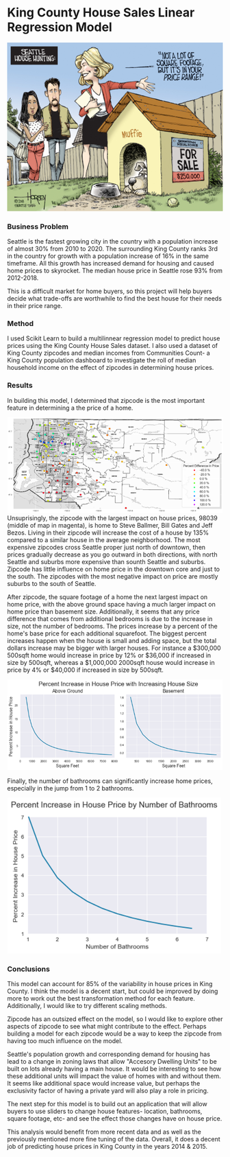 # King County House Sales Linear Regression Model

![editorial cartoon of couple house hunting in seattle looking at the affordable dog house, by David Horsey in the Seattle Times](/images/Dog-house.jpg)

### Business Problem

Seattle is the fastest growing city in the country with a population increase of almost 30% from 2010 to 2020. The surrounding King County ranks 3rd in the country for growth with a population increase of 16% in the same timeframe. All this growth has increased demand for housing and caused home prices to skyrocket. The median house price in Seattle rose 93% from 2012-2018.

This is a difficult market for home buyers, so this project will help buyers decide what trade-offs are worthwhile to find the best house for their needs in their price range.

### Method

I used Scikit Learn to build a multilinnear regression model to predict house prices using the King County House Sales dataset. I also used a dataset of King County zipcodes and median incomes from Communities Count- a King County population dashboard to investigate the roll of median household income on the effect of zipcodes in determining house prices.

### Results

In building this model, I determined that zipcode is the most important feature in determining a the price of a home. 

![map of King County zipcodes with percent increase in price for each](/images/zipcode_effect.png)
Unsuprisingly, the zipcode with the largest impact on house prices, 98039 (middle of map in magenta), is home to Steve Ballmer, Bill Gates and Jeff Bezos. Living in their zipcode will increase the cost of a house by 135% compared to a similar house in the average neighborhood. The most expensive zipcodes cross Seattle proper just north of downtown, then prices gradually decrease as you go outward in both directions, with north Seattle and suburbs more expensive than sounth Seattle and suburbs. Zipcode has little influence on home price in the downtown core and just to the south. The zipcodes with the most negative impact on price are mostly suburbs to the south of Seattle.

After zipcode, the square footage of a home the next largest impact on home price, with the above ground space having a much larger impact on home price than basement size. Additionally, it seems that any price difference that comes from additional bedrooms is due to the increase in size, not the number of bedrooms. The prices increase by a percent of the home's base price for each additional squarefoot. The biggest percent increases happen when the house is small and adding space, but the total dollars increase may be bigger with larger houses. For instance a \$300,000 500sqft home would increase in price by 12% or \$36,000 if increased in size by 500sqft, whereas a \$1,000,000 2000sqft house would increase in price by 4% or \$40,000 if increased in size by 500sqft.

<img src="images/increasebysqft.png" alt="graph of change in house price with increasing house size" width="1000"/>

Finally, the number of bathrooms can significantly increase home prices, especially in the jump from 1 to 2 bathrooms.

<img src="images/increasebybathroom.png" alt="graph of change in house price with more bathrooms" width="500"/>

### Conclusions

This model can account for 85% of the variability in house prices in King County. I think the model is a decent start, but could be improved by doing more to work out the best transformation method for each feature. Additionally, I would like to try different scaling methods. 

Zipcode has an outsized effect on the model, so I would like to explore other aspects of zipcode to see what might contribute to the effect. Perhaps building a model for each zipcode would be a way to keep the zipcode from having too much influence on the model.

Seattle's population growth and corresponding demand for housing has lead to a change in zoning laws that allow "Accesory Dwelling Units" to be built on lots already having a main house. It would be interesting to see how these additional units will impact the value of homes with and without them. It seems like additional space would increase value, but perhaps the exclusivity factor of having a private yard will also play a role in pricing. 

The next step for this model is to build out an application that will allow buyers to use sliders to change house features- location, bathrooms, square footage, etc- and see the effect those changes have on house price.

This analysis would benefit from more recent data and as well as the previously mentioned more fine tuning of the data. Overall, it does a decent job of predicting house prices in King County in the years 2014 & 2015.

